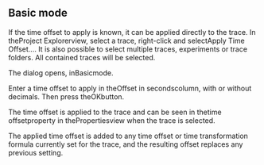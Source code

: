 ## Basic mode

If the time offset to apply is known, it can be applied directly to the trace. In theProject Explorerview, select a trace, right-click and selectApply Time Offset.... It is also possible to select multiple traces, experiments or trace folders. All contained traces will be selected.



The dialog opens, inBasicmode.



Enter a time offset to apply in theOffset in secondscolumn, with or without decimals. Then press theOKbutton.



The time offset is applied to the trace and can be seen in thetime offsetproperty in thePropertiesview when the trace is selected.

The applied time offset is added to any time offset or time transformation formula currently set for the trace, and the resulting offset replaces any previous setting.